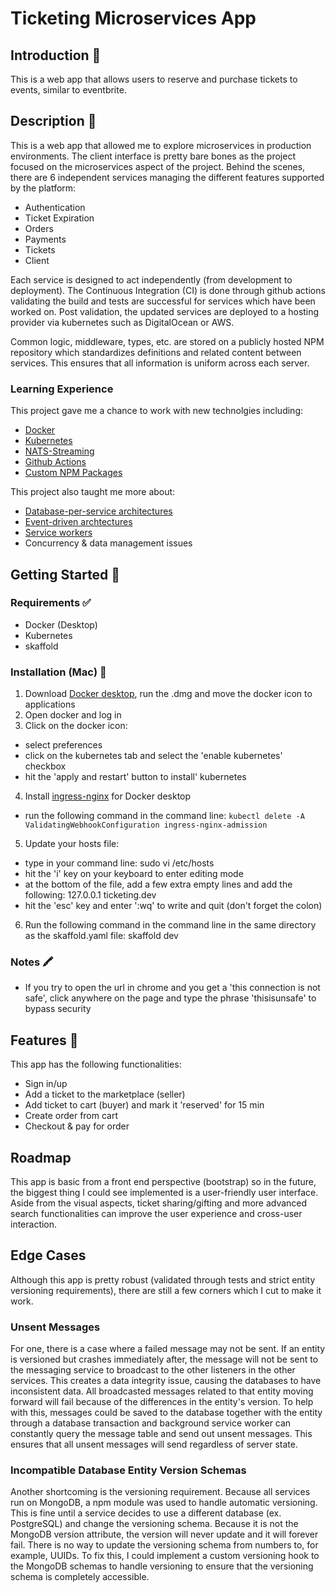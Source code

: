 # Ticketing Microservices App

## Introduction 🎩
This is a web app that allows users to reserve and purchase tickets to events, similar to eventbrite.

## Description 📝
This is a web app that allowed me to explore microservices in production environments.
The client interface is pretty bare bones as the project focused on the microservices aspect of the project.
Behind the scenes, there are 6 independent services managing the different features supported by the platform:
- Authentication
- Ticket Expiration
- Orders
- Payments
- Tickets
- Client

Each service is designed to act independently (from development to deployment). The Continuous Integration (CI) is done through github actions validating the build and tests are successful for services which have been worked on. Post validation, the updated services are deployed to a hosting provider via kubernetes such as DigitalOcean or AWS.

Common logic, middleware, types, etc. are stored on a publicly hosted NPM repository which standardizes definitions and related content between services. This ensures that all information is uniform across each server.

### Learning Experience

This project gave me a chance to work with new technolgies including:
- [Docker](https://www.docker.com/)
- [Kubernetes](https://kubernetes.io/)
- [NATS-Streaming](https://docs.nats.io/nats-streaming-concepts/intro)
- [Github Actions](https://docs.github.com/en/actions/learn-github-actions)
- [Custom NPM Packages](https://docs.npmjs.com/creating-node-js-modules)

This project also taught me more about:
- [Database-per-service architectures](https://microservices.io/patterns/data/database-per-service.html)
- [Event-driven archtectures](https://aws.amazon.com/event-driven-architecture/)
- [Service workers](https://developers.google.com/web/fundamentals/primers/service-workers)
- Concurrency & data management issues

## Getting Started 🏁

### Requirements ✅
- Docker (Desktop)
- Kubernetes
- skaffold

### Installation (Mac) 💾
1. Download [Docker desktop](https://hub.docker.com/editions/community/docker-ce-desktop-mac), run the .dmg and move the docker icon to applications
2. Open docker and log in
3. Click on the docker icon:
  - select preferences
  - click on the kubernetes tab and select the 'enable kubernetes' checkbox
  - hit the 'apply and restart' button to install' kubernetes
4. Install [ingress-nginx](https://kubernetes.github.io/ingress-nginx/deploy/) for Docker desktop
  - run the following command in the command line: `kubectl delete -A ValidatingWebhookConfiguration ingress-nginx-admission`
5. Update your hosts file:
  - type in your command line: sudo vi /etc/hosts
  - hit the 'i' key on your keyboard to enter editing mode
  - at the bottom of the file, add a few extra empty lines and add the following: 127.0.0.1 ticketing.dev
  - hit the 'esc' key and enter ':wq' to write and quit (don't forget the colon)
6. Run the following command in the command line in the same directory as the skaffold.yaml file: skaffold dev

### Notes 🖍
- If you try to open the url in chrome and you get a 'this connection is not safe', click anywhere on the page and type the phrase 'thisisunsafe' to bypass security

## Features 🧩
This app has the following functionalities:
- Sign in/up
- Add a ticket to the marketplace (seller)
- Add ticket to cart (buyer) and mark it 'reserved' for 15 min
- Create order from cart
- Checkout & pay for order

## Roadmap
This app is basic from a front end perspective (bootstrap) so in the future, the biggest thing I could see implemented is a user-friendly user interface. Aside from the visual aspects, ticket sharing/gifting and more advanced search functionalities can improve the user experience and cross-user interaction.

## Edge Cases
Although this app is pretty robust (validated through tests and strict entity versioning requirements), there are still a few corners which I cut to make it work. 

### Unsent Messages
For one, there is a case where a failed message may not be sent. If an entity is versioned but crashes immediately after, the message will not be sent to the messaging service to broadcast to the other listeners in the other services. This creates a data integrity issue, causing the databases to have inconsistent data. All broadcasted messages related to that entity moving forward will fail because of the differences in the entity's version. To help with this, messages could be saved to the database together with the entity through a database transaction and background service worker can constantly query the message table and send out unsent messages. This ensures that all unsent messages will send regardless of server state.

### Incompatible Database Entity Version Schemas
Another shortcoming is the versioning requirement. Because all services run on MongoDB, a npm module was used to handle automatic versioning. This is fine until a service decides to use a different database (ex. PostgreSQL) and change the versioning schema. Because it is not the MongoDB version attribute, the version will never update and it will forever fail. There is no way to update the versioning schema from numbers to, for example, UUIDs. To fix this, I could implement a custom versioning hook to the MongoDB schemas to handle versioning to ensure that the versioning schema is completely accessible.
